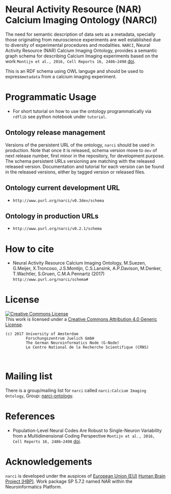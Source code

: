 # Neural Activity Resource (NAR) Calcium Imaging Ontology (NARCI)

The need for semantic description of data sets as a metadata, 
specially those originating from neuroscience experiments 
are well established due to diversity of experimental
procedures and modalities. `NARCI`, Neural Activity 
Resource (NAR) Calcium Imaging Ontology, provides a 
semantic graph schema for describing Calcium Imaging 
experiments based on the work 
`Montijn et al., 2016, Cell Reports 16, 2486–2498` [doi](http://dx.doi.org/10.1016/j.celrep.2016.07.065). 

This is an RDF schema using OWL languge and should be used 
to express`metadata` from a calcium imaging experiment.

# Programmatic Usage

* For short tutorial on how to use the ontology programmatically
  via `rdflib` see python notebook under `tutorial`.

## Ontology release management

Versions of the persistent URL of the ontology, `narci` should be used in production.
Note that once it is released, schema version move to `dev` of next release
number, first minor in the repository, for development purpose. The schema 
persistent URLs versioning are matching with the released released version.
Documentation and tutorial for each version can be found in the released versions,
either by tagged version or released files.

## Ontology current development URL
* `http://www.purl.org/narci/v0.3dev/schema` 

## Ontology in production URLs
* `http://www.purl.org/narci/v0.2.1/schema` 

# How to cite

* Neural Activity Resource Calcium Imaging Ontology,
  M.Suezen, G.Meijer, X.Troncoso, J.S.Montijn, C.S.Lansink, 
  A.P.Davison, M.Denker, T.Wachtler, S.Gruen, C.M.A.Pennartz (2017)
  `http://www.purl.org/narci/schema#`

# License

<a rel="license" href="http://creativecommons.org/licenses/by/4.0/"><img alt="Creative Commons License" style="border-width:0" src="https://i.creativecommons.org/l/by/4.0/88x31.png" /></a><br />This work is licensed under a <a rel="license" href="http://creativecommons.org/licenses/by/4.0/">Creative Commons Attribution 4.0 Generic License</a>.

```
(c) 2017 University of Amsterdam
         Forschungszentrum Juelich GmbH
         The German Neuroinformatics Node (G-Node)
         Le Centre National de la Recherche Scientifique (CRNS)

        
```
# Mailing list

There is a group/mailing list for `narci` called `narci:Calcium Imaging Ontology`, Group: [narci-ontology](https://groups.google.com/forum/#!forum/narci-ontology).

# References

* Population-Level Neural Codes Are Robust to Single-Neuron 
  Variability from a Multidimensional Coding Perspective
  `Montijn et al., 2016, Cell Reports 16, 2486–2498` [doi](http://dx.doi.org/10.1016/j.celrep.2016.07.065). 

# Acknowledgements

`narci` is developed under the auspices of <a href="http://ec.europa.eu/programmes/horizon2020/en/h2020-section/fet-flagships">European Union (EU)</a>
 <a href="http://www.humanbrainproject.eu/en/">Human Brain Project (HBP)</a>. 
Work package SP 5.7.2 named NAR within the Neuroinformatics Platform.
